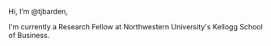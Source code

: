Hi, I’m @tjbarden,

I'm currently a Research Fellow at Northwestern University's Kellogg School of Business.  





